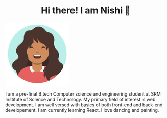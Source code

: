 <link href="style.css" rel="stylesheet"></link>

<h1 align="center"> Hi there! I am Nishi 👋 </h1>
<img alt="Nishi" src="nishi-avatar.png" width="200"/>
<p>I am a pre-final B.tech Computer science and engineering student at SRM Institute of Science and Technology. My primary field of interest is web development. I am well versed with basics of both front-end and back-end developement. I am currently learning React. I love dancing and painting. </p>
